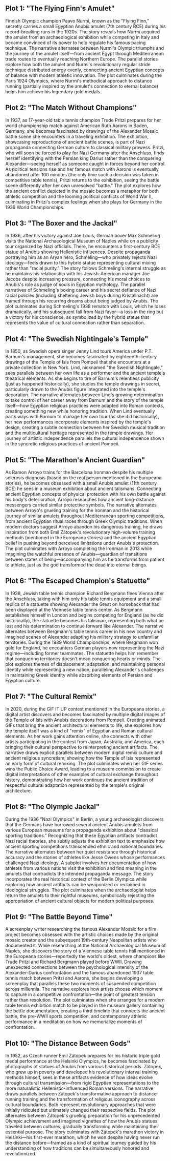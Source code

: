 ## Plot 1: "The Flying Finn's Amulet"
Finnish Olympic champion Paavo Nurmi, known as the "Flying Finn," secretly carries a small Egyptian Anubis amulet (7th century BCE) during his record-breaking runs in the 1920s. The story reveals how Nurmi acquired the amulet from an archaeological exhibition while competing in Italy and became convinced of its power to help regulate his famous pacing technique. The narrative alternates between Nurmi's Olympic triumphs and the journey of the amulet itself—from ancient Egypt through Mediterranean trade routes to eventually reaching Northern Europe. The parallel stories explore how both the amulet and Nurmi's revolutionary regular stride technique distributed energy evenly, connecting ancient Egyptian concepts of balance with modern athletic innovation. The plot culminates during the Paris 1924 Olympics, where Nurmi's methodical approach to distance running (partially inspired by the amulet's connection to eternal balance) helps him achieve his legendary gold medals.

## Plot 2: "The Match Without Champions"
In 1937, as 17-year-old table tennis champion Trude Pritzi prepares for her world championship match against American Ruth Aarons in Baden, Germany, she becomes fascinated by drawings of the Alexander Mosaic battle scene she encounters in a traveling exhibition. The exhibition, showcasing reproductions of ancient battle scenes, is part of Nazi propaganda connecting German culture to classical military prowess. Pritzi, who will soon be forced to play for Nazi Germany after the Anschluss, finds herself identifying with the Persian king Darius rather than the conquering Alexander—seeing herself as someone caught in forces beyond her control. As political tensions rise and her famous match with Aarons is eventually abandoned after 100 minutes (the only time such a decision was taken in competitive table tennis), Pritzi returns to the exhibition, seeing the battle scene differently after her own unresolved "battle." The plot explores how the ancient conflict depicted in the mosaic becomes a metaphor for both athletic competition and the looming political conflicts of World War II, culminating in Pritzi's complex feelings when she plays for Germany in the 1939 World Championships.

## Plot 3: "The Boxer and the Jackal"
In 1936, after his victory against Joe Louis, German boxer Max Schmeling visits the National Archaeological Museum of Naples while on a publicity tour organized by Nazi officials. There, he encounters a first-century BCE statue of Anubis showing Hellenistic influences. Despite propaganda portraying him as an Aryan hero, Schmeling—who privately rejects Nazi ideology—feels drawn to this hybrid statue representing cultural mixing rather than "racial purity." The story follows Schmeling's internal struggle as he maintains his relationship with his Jewish-American manager Joe Jacobs despite increasing pressure, connecting his moral choices to Anubis's role as judge of souls in Egyptian mythology. The parallel narratives of Schmeling's boxing career and his secret defiance of Nazi racial policies (including sheltering Jewish boys during Kristallnacht) are framed through his recurring dreams about being judged by Anubis. The plot culminates during Schmeling's 1938 rematch with Louis, which he loses dramatically, and his subsequent fall from Nazi favor—a loss in the ring but a victory for his conscience, as symbolized by the hybrid statue that represents the value of cultural connection rather than separation.

## Plot 4: "The Swedish Nightingale's Temple"
In 1850, as Swedish opera singer Jenny Lind tours America under P.T. Barnum's management, she becomes fascinated by eighteenth-century drawings of the Temple of Isis from Pompeii that she encounters at a private collection in New York. Lind, nicknamed "the Swedish Nightingale," sees parallels between her own life as a performer and the ancient temple's theatrical elements. As she begins to tire of Barnum's relentless publicity (just as happened historically), she studies the temple drawings in secret, particularly drawn to the Anubis figure integrated into the temple's decoration. The narrative alternates between Lind's growing determination to take control of her career away from Barnum and the story of the temple itself—how Egyptian religious practices were adapted into Roman contexts, creating something new while honoring tradition. When Lind eventually parts ways with Barnum to manage her own tour (as she did historically), her new performances incorporate elements inspired by the temple's design, creating a subtle connection between her Swedish musical tradition and the multicultural heritage represented in the temple drawings. Her journey of artistic independence parallels the cultural independence shown in the syncretic religious practices of ancient Pompeii.

## Plot 5: "The Marathon's Ancient Guardian"
As Ramon Arroyo trains for the Barcelona Ironman despite his multiple sclerosis diagnosis (based on the real person mentioned in the Europeana stories), he becomes obsessed with a small Anubis amulet (11th century BCE) he sees in a museum exhibition about ancient talismans. Connecting ancient Egyptian concepts of physical protection with his own battle against his body's deterioration, Arroyo researches how ancient long-distance messengers carried similar protective symbols. The narrative alternates between Arroyo's grueling training for the Ironman and the historical journey of similar amulets throughout Mediterranean sporting competitions, from ancient Egyptian ritual races through Greek Olympic traditions. When modern doctors suggest Arroyo abandon his dangerous training, he draws inspiration from both Emil Zátopek's revolutionary high-volume training methods (mentioned in the Europeana stories) and the ancient Egyptian belief in pushing beyond perceived limitations under Anubis's protection. The plot culminates with Arroyo completing the Ironman in 2013 while imagining the watchful presence of Anubis—guardian of transitions between states of being—accompanying him as he transforms from patient to athlete, just as the god transformed the dead into eternal beings.

## Plot 6: "The Escaped Champion's Statuette"
In 1938, Jewish table tennis champion Richard Bergmann flees Vienna after the Anschluss, taking with him only his table tennis equipment and a small replica of a statuette showing Alexander the Great on horseback that had been displayed at the Viennese table tennis center. As Bergmann establishes himself in London and begins competing for England (as he did historically), the statuette becomes his talisman, representing both what he lost and his determination to continue forward like Alexander. The narrative alternates between Bergmann's table tennis career in his new country and imagined scenes of Alexander adapting his military strategy to unfamiliar territories. During the 1939 World Championships, where Bergmann won gold for England, he encounters German players now representing the Nazi regime—including former teammates. The statuette helps him remember that conquering territories doesn't mean conquering hearts or minds. The plot explores themes of displacement, adaptation, and maintaining personal identity while representing a new nation, paralleling Alexander's challenges in maintaining Greek identity while absorbing elements of Persian and Egyptian culture.

## Plot 7: "The Cultural Remix"
In 2020, during the GIF IT UP contest mentioned in the Europeana stories, a digital artist discovers and becomes fascinated by multiple digital images of the Temple of Isis with Anubis decorations from Pompeii. Creating animated GIFs that bring the ancient architectural elements to life, she explores how the temple itself was a kind of "remix" of Egyptian and Roman cultural elements. As her work gains attention online, she connects with other artists participating in the contest from Japan, Australia, and America, each bringing their cultural perspective to reinterpreting ancient artifacts. The narrative draws explicit parallels between modern digital remix culture and ancient religious syncretism, showing how the Temple of Isis represented an early form of cultural remixing. The plot culminates when her GIF series wins the Public Choice Award, leading to a museum commission to create digital interpretations of other examples of cultural exchange throughout history, demonstrating how her work continues the ancient tradition of respectful cultural adaptation represented by the temple's original architecture.

## Plot 8: "The Olympic Jackal"
During the 1936 "Nazi Olympics" in Berlin, a young archaeologist discovers that the Germans have borrowed several ancient Anubis amulets from various European museums for a propaganda exhibition about "classical sporting traditions." Recognizing that these Egyptian artifacts contradict Nazi racial theories, she subtly adjusts the exhibition text to emphasize how ancient sporting competitions transcended ethnic and national boundaries. The narrative alternates between her quiet resistance through historical accuracy and the stories of athletes like Jesse Owens whose performances challenged Nazi ideology. A subplot involves her documentation of how athletes from various nations visit the exhibition and find meaning in the amulets that contradicts the intended propaganda message. The story incorporates the real historical context of the Berlin Olympics while exploring how ancient artifacts can be weaponized or reclaimed in ideological struggles. The plot culminates when the archaeologist helps return the amulets to their rightful museums, symbolically rejecting the appropriation of ancient cultural objects for modern political purposes.

## Plot 9: "The Battle Beyond Time"
A screenplay writer researching the famous Alexander Mosaic for a film project becomes obsessed with the artistic choices made by the original mosaic creator and the subsequent 19th-century Neapolitan artists who documented it. While researching at the National Archaeological Museum of Naples, she discovers the story of a Viennese table tennis hall mentioned in the Europeana stories—reportedly the world's oldest, where champions like Trude Pritzi and Richard Bergmann played before WWII. Drawing unexpected connections between the psychological intensity of the Alexander-Darius confrontation and the famous abandoned 1937 table tennis match between Pritzi and Aarons, she begins developing a screenplay that parallels these two moments of suspended competition across millennia. The narrative explores how artists choose which moment to capture in a competitive confrontation—the point of greatest tension rather than resolution. The plot culminates when she arranges for a modern table tennis exhibition match to be played in the museum gallery containing the battle documentation, creating a third timeline that connects the ancient battle, the pre-WWII sports competition, and contemporary athletic performance in a meditation on how we memorialize moments of confrontation.

## Plot 10: "The Distance Between Gods"
In 1952, as Czech runner Emil Zátopek prepares for his historic triple gold medal performance at the Helsinki Olympics, he becomes fascinated by photographs of statues of Anubis from various historical periods. Zátopek, who grew up in poverty and developed his revolutionary interval training methods himself, sees in these artifacts evidence of how ideas evolve through cultural transmission—from rigid Egyptian representations to the more naturalistic Hellenistic-influenced Roman versions. The narrative draws parallels between Zátopek's transformative approach to distance running training and the transformation of religious iconography across cultural boundaries. Both represent revolutionary approaches that were initially ridiculed but ultimately changed their respective fields. The plot alternates between Zátopek's grueling preparation for his unprecedented Olympic achievement and imagined vignettes of how the Anubis statues traveled between cultures, gradually transforming while maintaining their essential purpose. The story culminates with Zátopek's marathon victory in Helsinki—his first-ever marathon, which he won despite having never run the distance before—framed as a kind of spiritual journey guided by his understanding of how traditions can be simultaneously honored and revolutionized.
